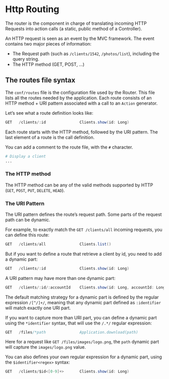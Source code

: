 # Http Routing

The router is the component in charge of translating incoming HTTP Requests into action calls (a static, public method of a Controller).

An HTTP request is seen as an event by the MVC framework. The event contains two major pieces of information:

- The Request path (such as `/clients/1542`, `/photos/list`), including the query string.
- The HTTP method (GET, POST, ...)

## The routes file syntax

The `conf/routes` file is the configuration file used by the Router. This file lists all the routes needed by the application. Each route consists of an HTTP method + URI pattern associated with a call to an `Action` generator.

Let’s see what a route definition looks like:

```scala
GET   /clients/:id               Clients.show(id: Long)  
```

Each route starts with the HTTP method, followed by the URI pattern. The last element of a route is the call definition.

You can add a comment to the route file, with the `#` character.

```python
# Display a client
...
```

### The HTTP method

The HTTP method can be any of the valid methods supported by HTTP (`GET`, `POST`, `PUT`, `DELETE`, `HEAD`).

### The URI Pattern

The URI pattern defines the route’s request path. Some parts of the request path can be dynamic.

For example, to exactly match the `GET /clients/all` incoming requests, you can define this route:

```scala
GET   /clients/all               Clients.list()
```

But if you want to define a route that retrieve a client by id, you need to add a dynamic part:

```scala
GET   /clients/:id               Clients.show(id: Long)  
```

A URI pattern may have more than one dynamic part:

```scala
GET   /clients/:id/:accountId    Clients.show(id: Long, accountId: Long)
```

The default matching strategy for a dynamic part is defined by the regular expression `/[^/]+/`, meaning that any dynamic part defined as `:identifier` will match exactly one URI part.

If you want to capture more than URI part, you can define a dynamic part using the `*identifier` syntax, that will use the `/.*/` regular expression:

```scala
GET   /files/*path               Application.download(path)  
```

Here for a request like `GET /files/images/logo.png`, the `path` dynamic part will capture the `images/logo.png` value.

You can also defines your own regular expression for a dynamic part, using the `$identifier<regex>` syntax:
    
```scala
GET   /clients/$id<[0-9]+>       Clients.show(id: Long)  
```   

 